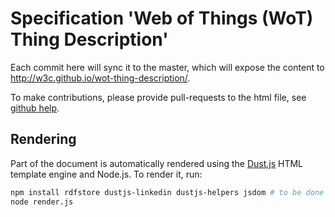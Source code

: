 # Specification 'Web of Things (WoT) Thing Description'

Each commit here will sync it to the master, which will expose the content to http://w3c.github.io/wot-thing-description/.

To make contributions, please provide pull-requests to the html file, see [github help](https://help.github.com/articles/using-pull-requests/).

## Rendering

Part of the document is automatically rendered using the [Dust.js](http://www.dustjs.com/) HTML template engine and Node.js. To render it, run:
```sh
npm install rdfstore dustjs-linkedin dustjs-helpers jsdom # to be done only once
node render.js
```
